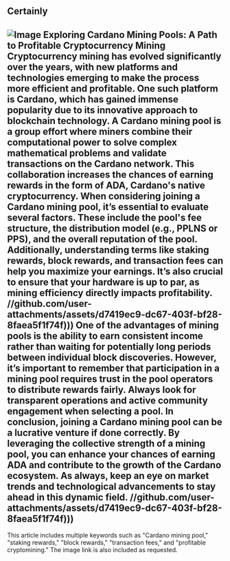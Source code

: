 Certainly
---

![Image](https://github.com/user-attachments/assets/4a25d116-2220-4385-b08e-f287af8fcbc4)
**Exploring Cardano Mining Pools: A Path to Profitable Cryptocurrency Mining**
Cryptocurrency mining has evolved significantly over the years, with new platforms and technologies emerging to make the process more efficient and profitable. One such platform is Cardano, which has gained immense popularity due to its innovative approach to blockchain technology. A **Cardano mining pool** is a group effort where miners combine their computational power to solve complex mathematical problems and validate transactions on the Cardano network. This collaboration increases the chances of earning rewards in the form of ADA, Cardano's native cryptocurrency.
When considering joining a **Cardano mining pool**, it’s essential to evaluate several factors. These include the pool's fee structure, the distribution model (e.g., PPLNS or PPS), and the overall reputation of the pool. Additionally, understanding terms like **staking rewards**, **block rewards**, and **transaction fees** can help you maximize your earnings. It’s also crucial to ensure that your hardware is up to par, as mining efficiency directly impacts profitability.
 //github.com/user-attachments/assets/d7419ec9-dc67-403f-bf28-8faea5f1f74f)))
One of the advantages of mining pools is the ability to earn consistent income rather than waiting for potentially long periods between individual block discoveries. However, it’s important to remember that participation in a mining pool requires trust in the pool operators to distribute rewards fairly. Always look for transparent operations and active community engagement when selecting a pool.
In conclusion, joining a **Cardano mining pool** can be a lucrative venture if done correctly. By leveraging the collective strength of a mining pool, you can enhance your chances of earning ADA and contribute to the growth of the Cardano ecosystem. As always, keep an eye on market trends and technological advancements to stay ahead in this dynamic field.
 //github.com/user-attachments/assets/d7419ec9-dc67-403f-bf28-8faea5f1f74f)))
--- 
This article includes multiple keywords such as "Cardano mining pool," "staking rewards," "block rewards," "transaction fees," and "profitable cryptomining." The image link is also included as requested.
